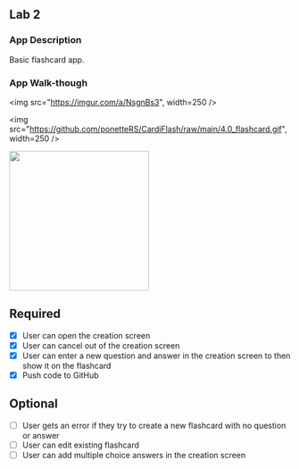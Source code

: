 ## Lab 2

### App Description
Basic flashcard app. 

### App Walk-though

<img src="https://imgur.com/a/NsgnBs3", width=250 />

<img src="https://github.com/ponetteRS/CardiFlash/raw/main/4.0_flashcard.gif", width=250 />

<img src="https://github.com/ponetteRS/CardiFlash/raw/main/4.0_flashcard.gif" width="250" />

## Required
- [X] User can open the creation screen
- [X] User can cancel out of the creation screen
- [X] User can enter a new question and answer in the creation screen to then show it on the flashcard
- [X] Push code to GitHub
## Optional
- [ ] User gets an error if they try to create a new flashcard with no question or answer
- [ ] User can edit existing flashcard
- [ ] User can add multiple choice answers in the creation screen
